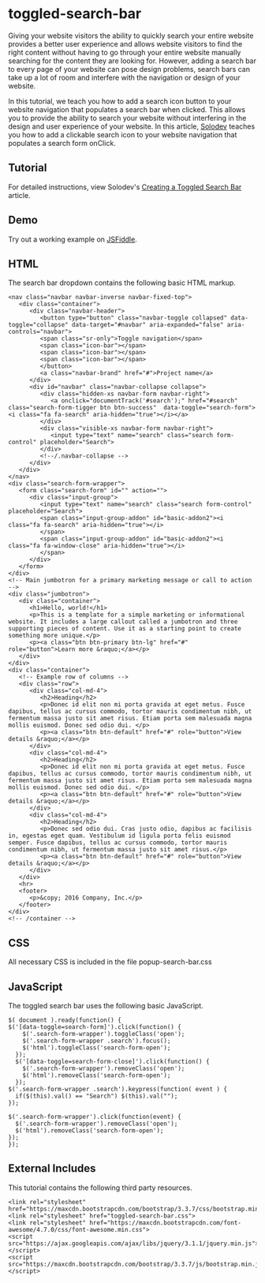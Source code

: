 # toggled-search-bar
Giving your website visitors the ability to quickly search your entire website provides a better user experience and allows website visitors to find the right content without having to go through your entire website manually searching for the content they are looking for. However, adding a search bar to every page of your website can pose design problems, search bars can take up a lot of room and interfere with the navigation or design of your website.

In this tutorial, we teach you how to add a search icon button to your website navigation that populates a search bar when clicked. This allows you to provide the ability to search your website without interfering in the design and user experience of your website. In this article, [Solodev](https://www.solodev.com/) teaches you how to add a clickable search icon to your website navigation that populates a search form onClick.

## Tutorial

For detailed instructions, view Solodev's [Creating a Toggled Search Bar](https://www.solodev.com/blog/web-design/creating-a-toggled-search-bar.stml) article.

## Demo

Try out a working example on [JSFiddle](https://jsfiddle.net/solodev/cdzow8z8/).

## HTML

The search bar dropdown contains the following basic HTML markup.

```
<nav class="navbar navbar-inverse navbar-fixed-top">
   <div class="container">
      <div class="navbar-header">
         <button type="button" class="navbar-toggle collapsed" data-toggle="collapse" data-target="#navbar" aria-expanded="false" aria-controls="navbar">
         <span class="sr-only">Toggle navigation</span>
         <span class="icon-bar"></span>
         <span class="icon-bar"></span>
         <span class="icon-bar"></span>
         </button>
         <a class="navbar-brand" href="#">Project name</a>
      </div>
      <div id="navbar" class="navbar-collapse collapse">
         <div class="hidden-xs navbar-form navbar-right">
            <a onclick="documentTrack('#search');" href="#search" class="search-form-tigger btn btn-success"  data-toggle="search-form"><i class="fa fa-search" aria-hidden="true"></i></a>
         </div>
		 <div class="visible-xs navbar-form navbar-right">
            <input type="text" name="search" class="search form-control" placeholder="Search">
         </div>
         <!--/.navbar-collapse -->
      </div>
   </div>
</nav>
<div class="search-form-wrapper">
   <form class="search-form" id="" action="">
      <div class="input-group">
         <input type="text" name="search" class="search form-control" placeholder="Search">
         <span class="input-group-addon" id="basic-addon2"><i class="fa fa-search" aria-hidden="true"></i>
         </span>
         <span class="input-group-addon" id="basic-addon2"><i class="fa fa-window-close" aria-hidden="true"></i>
         </span>
      </div>
   </form>
</div>
<!-- Main jumbotron for a primary marketing message or call to action -->
<div class="jumbotron">
   <div class="container">
      <h1>Hello, world!</h1>
      <p>This is a template for a simple marketing or informational website. It includes a large callout called a jumbotron and three supporting pieces of content. Use it as a starting point to create something more unique.</p>
      <p><a class="btn btn-primary btn-lg" href="#" role="button">Learn more &raquo;</a></p>
   </div>
</div>
<div class="container">
   <!-- Example row of columns -->
   <div class="row">
      <div class="col-md-4">
         <h2>Heading</h2>
         <p>Donec id elit non mi porta gravida at eget metus. Fusce dapibus, tellus ac cursus commodo, tortor mauris condimentum nibh, ut fermentum massa justo sit amet risus. Etiam porta sem malesuada magna mollis euismod. Donec sed odio dui. </p>
         <p><a class="btn btn-default" href="#" role="button">View details &raquo;</a></p>
      </div>
      <div class="col-md-4">
         <h2>Heading</h2>
         <p>Donec id elit non mi porta gravida at eget metus. Fusce dapibus, tellus ac cursus commodo, tortor mauris condimentum nibh, ut fermentum massa justo sit amet risus. Etiam porta sem malesuada magna mollis euismod. Donec sed odio dui. </p>
         <p><a class="btn btn-default" href="#" role="button">View details &raquo;</a></p>
      </div>
      <div class="col-md-4">
         <h2>Heading</h2>
         <p>Donec sed odio dui. Cras justo odio, dapibus ac facilisis in, egestas eget quam. Vestibulum id ligula porta felis euismod semper. Fusce dapibus, tellus ac cursus commodo, tortor mauris condimentum nibh, ut fermentum massa justo sit amet risus.</p>
         <p><a class="btn btn-default" href="#" role="button">View details &raquo;</a></p>
      </div>
   </div>
   <hr>
   <footer>
      <p>&copy; 2016 Company, Inc.</p>
   </footer>
</div>
<!-- /container -->
```

## CSS

All necessary CSS is included in the file popup-search-bar.css

## JavaScript

The toggled search bar uses the following basic JavaScript.

```
$( document ).ready(function() {
$('[data-toggle=search-form]').click(function() {
    $('.search-form-wrapper').toggleClass('open');
    $('.search-form-wrapper .search').focus();
    $('html').toggleClass('search-form-open');
  });
  $('[data-toggle=search-form-close]').click(function() {
    $('.search-form-wrapper').removeClass('open');
    $('html').removeClass('search-form-open');
  });
$('.search-form-wrapper .search').keypress(function( event ) {
  if($(this).val() == "Search") $(this).val("");
});

$('.search-form-wrapper').click(function(event) {
  $('.search-form-wrapper').removeClass('open');
  $('html').removeClass('search-form-open');
});
});
```
## External Includes

This tutorial contains the following third party resources.

```
<link rel="stylesheet" href="https://maxcdn.bootstrapcdn.com/bootstrap/3.3.7/css/bootstrap.min.css">
<link rel="stylesheet" href="toggled-search-bar.css">
<link rel="stylesheet" href="https://maxcdn.bootstrapcdn.com/font-awesome/4.7.0/css/font-awesome.min.css">
<script src="https://ajax.googleapis.com/ajax/libs/jquery/3.1.1/jquery.min.js"></script>
<script src="https://maxcdn.bootstrapcdn.com/bootstrap/3.3.7/js/bootstrap.min.js"></script>
```
